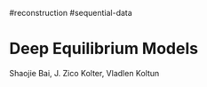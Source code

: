 #reconstruction #sequential-data
# Deep Equilibrium Models
Shaojie Bai, J. Zico Kolter, Vladlen Koltun

